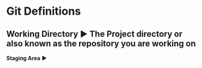 # Git Definitions 

**Working Directory** :arrow_forward: The Project directory or also known as the repository you are working on
---
**Staging Area** :arrow_forward: 
